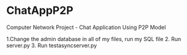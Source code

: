 # ChatAppP2P
Computer Network Project - Chat Application Using P2P Model

1.Change the admin database in all of my files, run my SQL file
2. Run server.py 
3. Run testasyncserver.py
